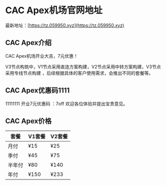 # CAC Apex机场官网地址

最新地址：[https://tz.059950.xyz](https://tz.059950.xyz)

## CAC Apex介绍

CAC Apex机场开业大吉，7元优惠！

V3节点构筑中，V1节点采用直连方案构建，V2节点采用中转方案构建，V3节点采用专线节点构建 ，后续根据具体的客户使用需求，会推出不同的套餐等。

## CAC Apex优惠码1111
11111111
开业7元优惠码 ：7off 欢迎各位体验并提出宝贵意见。

## CAC Apex价格

|套餐|V1套餐|V2套餐|
|----|----|----|
|月付|¥15|¥25|
|季付|¥45|¥75|
|半年付|¥80|¥140|
|年付|¥150|¥233|

